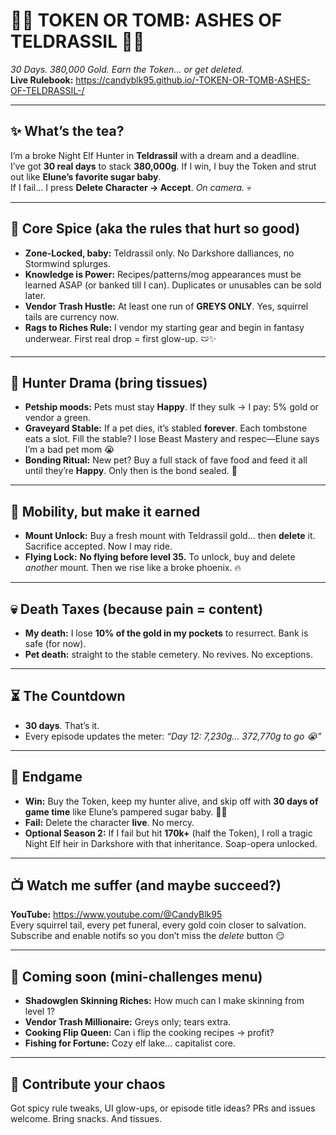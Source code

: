 # 🏹🌙 TOKEN OR TOMB: ASHES OF TELDRASSIL 🌙🏹
*30 Days. 380,000 Gold. Earn the Token… or get deleted.*  
**Live Rulebook:** https://candyblk95.github.io/-TOKEN-OR-TOMB-ASHES-OF-TELDRASSIL-/

---

## ✨ What’s the tea?
I’m a broke Night Elf Hunter in **Teldrassil** with a dream and a deadline.  
I’ve got **30 real days** to stack **380,000g**. If I win, I buy the Token and strut out like **Elune’s favorite sugar baby**.  
If I fail… I press **Delete Character → Accept**. *On camera.* 💀

---

## 🌿 Core Spice (aka the rules that hurt so good)
- **Zone-Locked, baby:** Teldrassil only. No Darkshore dalliances, no Stormwind splurges.
- **Knowledge is Power:** Recipes/patterns/mog appearances must be learned ASAP (or banked till I can). Duplicates or unusables can be sold later.
- **Vendor Trash Hustle:** At least one run of **GREYS ONLY**. Yes, squirrel tails are currency now.
- **Rags to Riches Rule:** I vendor my starting gear and begin in fantasy underwear. First real drop = first glow-up. 🩲✨

---

## 🐺 Hunter Drama (bring tissues)
- **Petship moods:** Pets must stay **Happy**. If they sulk → I pay: 5% gold or vendor a green.
- **Graveyard Stable:** If a pet dies, it’s stabled **forever**. Each tombstone eats a slot. Fill the stable? I lose Beast Mastery and respec—Elune says I’m a bad pet mom 😭
- **Bonding Ritual:** New pet? Buy a full stack of fave food and feed it all until they’re **Happy**. Only then is the bond sealed. 💋

---

## 🪽 Mobility, but make it earned
- **Mount Unlock:** Buy a fresh mount with Teldrassil gold… then **delete** it. Sacrifice accepted. Now I may ride.
- **Flying Lock:** **No flying before level 35.** To unlock, buy and delete *another* mount. Then we rise like a broke phoenix. 🔥

---

## 💀 Death Taxes (because pain = content)
- **My death:** I lose **10% of the gold in my pockets** to resurrect. Bank is safe (for now).
- **Pet death:** straight to the stable cemetery. No revives. No exceptions.

---

## ⏳ The Countdown
- **30 days**. That’s it.  
- Every episode updates the meter: *“Day 12: 7,230g… 372,770g to go 😭”*

---

## 💎 Endgame
- **Win:** Buy the Token, keep my hunter alive, and skip off with **30 days of game time** like Elune’s pampered sugar baby. 🌙💅  
- **Fail:** Delete the character **live**. No mercy.  
- **Optional Season 2:** If I fail but hit **170k+** (half the Token), I roll a tragic Night Elf heir in Darkshore with that inheritance. Soap-opera unlocked.

---

## 📺 Watch me suffer (and maybe succeed?)
**YouTube:** https://www.youtube.com/@CandyBlk95  
Every squirrel tail, every pet funeral, every gold coin closer to salvation. Subscribe and enable notifs so you don’t miss the *delete* button 😏

---

## 🧪 Coming soon (mini-challenges menu)
- **Shadowglen Skinning Riches:** How much can I make skinning from level 1?
- **Vendor Trash Millionaire:** Greys only; tears extra.
- **Cooking Flip Queen:** Can i flip the cooking recipes → profit?
- **Fishing for Fortune:** Cozy elf lake… capitalist core.

---

## 💌 Contribute your chaos
Got spicy rule tweaks, UI glow-ups, or episode title ideas? PRs and issues welcome. Bring snacks. And tissues.
